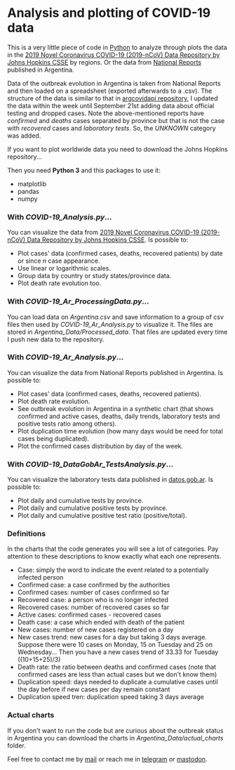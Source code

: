 # Analysis and plotting of COVID-19 data

This is a very little piece of code in [Python](https://www.python.org) to analyze through plots
the data in the [2019 Novel Coronavirus COVID-19 (2019-nCoV) Data Repository by Johns
Hopkins CSSE](https://github.com/CSSEGISandData/COVID-19) by regions. Or the data from [National
Reports](https://www.argentina.gob.ar/coronavirus/informe-diario) published in Argentina.

Data of the outbreak evolution in Argentina is taken from National Reports and then loaded on
a spreadsheet (exported afterwards to a .csv). The structure of the data is similar to that
in [argcovidapi repository](https://github.com/mariano22/argcovidapi), I updated the data
within the week until September 21st adding data about official testing and dropped cases.
Note the above-mentioned reports have *confirmed* and *deaths* cases separated by province
but that is not the case with *recovered* cases and *laboratory tests*. So, the *UNKNOWN*
category was added.

If you want to plot worldwide data you need to download the Johns Hopkins repository...</br>

Then you need **Python 3** and this packages to use it:
- matplotlib
- pandas
- numpy

### With *COVID-19_Analysis.py*...
You can visualize the data from [2019 Novel Coronavirus COVID-19 (2019-nCoV) Data Repository by Johns
Hopkins CSSE](https://github.com/CSSEGISandData/COVID-19). Is possible to:
- Plot cases' data (confirmed cases, deaths, recovered patients) by date or
since _n_ case appearance.
- Use linear or logarithmic scales.
- Group data by country or study states/province data.
- Plot death rate evolution too.

### With *COVID-19_Ar_ProcessingData.py*...
You can load data on *Argentina.csv* and save information to a group of csv files then used by
*COVID-19_Ar_Analysis.py* to visualize it. The files are stored in *Argentina_Data/Processed_data*. That
files are updated every time I push new data to the repository.

### With *COVID-19_Ar_Analysis.py*...
You can visualize the data from National Reports published in Argentina. Is possible to:
- Plot cases' data (confirmed cases, deaths, recovered patients).
- Plot death rate evolution.
- See outbreak evolution in Argentina in a synthetic chart (that shows confirmed and active cases, deaths,
daily trends, laboratory tests and positive tests ratio among others).
- Plot duplication time evolution (how many days would be need for total cases being duplicated).
- Plot the confirmed cases distribution by day of the week.

### With *COVID-19_DataGobAr_TestsAnalysis.py*...
You can visualize the laboratory tests data published in
[datos.gob.ar](https://datos.gob.ar/dataset/salud-covid-19-determinaciones-registradas-republica-argentina).
Is possible to:
- Plot daily and cumulative tests by province.
- Plot daily and cumulative positive tests by province.
- Plot daily and cumulative positive test ratio (positive/total).

### Definitions
In the charts that the code generates you will see a lot of categories. Pay attention to these descriptions
to know exactly what each one represents.
- Case: simply the word to indicate the event related to a potentially infected person
- Confirmed case: a case confirmed by the authorities
- Confirmed cases: number of cases confirmed so far
- Recovered case: a person who is no longer infected
- Recovered cases: number of recovered cases so far
- Active cases: confirmed cases - recovered cases
- Death case: a case which ended with death of the patient
- New cases: number of new cases registered on a day
- New cases trend: new cases for a day but taking 3 days average. Suppose there were 10 cases on Monday, 15 on
Tuesday and 25 on Wednesday... Then you have a new cases trend of 33.33 for Tuesday ((10+15+25)/3)
- Death rate: the ratio between deaths and confirmed cases (note that confirmed cases are less than actual cases
but we don't know them)
- Duplication speed: days needed to duplicate a cumulative cases until the day before if new cases per day remain constant
- Duplication speed tren: duplication speed taking 3 days average

### Actual charts
If you don't want to run the code but are curious about the outbreak status in Argentina you can download
the charts in *Argentina_Data/actual_charts* folder.


Feel free to contact me by [mail](mailto:rodrigovalla@protonmail.ch) or reach me in
[telegram](https://t.me/rvalla) or [mastodon](https://fosstodon.org/@rvalla).
